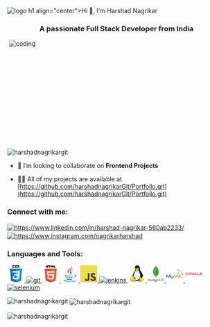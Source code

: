 ![logo](https://cdn.pixabay.com/photo/2017/10/20/01/06/north-star-2869817_1280.jpg)
h1 align="center">Hi 👋, I'm Harshad Nagrikar</h1>
<h3 align="center">A passionate Full Stack Developer from India</h3>

<img align="right" alt="coding" src="https://miro.medium.com/v2/resize:fit:1400/1*1ojV4epPGRxhZE26dVI4pQ.gif" width="500px" height="250px">


<p align="left"> <img src="https://komarev.com/ghpvc/?username=harshadnagrikargit&label=Profile%20views&color=0e75b6&style=flat" alt="harshadnagrikargit" /> </p>

- 👯 I’m looking to collaborate on **Frontend Projects**

- 👨‍💻 All of my projects are available at [https://github.com/harshadnagrikarGit/Portfoilo.git](https://github.com/harshadnagrikarGit/Portfoilo.git)

<h3 align="left">Connect with me:</h3>
<p align="left">
<a href="https://linkedin.com/in/https://www.linkedin.com/in/harshad-nagrikar-560ab2233/" target="blank"><img align="center" src="https://raw.githubusercontent.com/rahuldkjain/github-profile-readme-generator/master/src/images/icons/Social/linked-in-alt.svg" alt="https://www.linkedin.com/in/harshad-nagrikar-560ab2233/" height="30" width="40" /></a>
<a href="https://instagram.com/https://www.instagram.com/nagrikarharshad" target="blank"><img align="center" src="https://raw.githubusercontent.com/rahuldkjain/github-profile-readme-generator/master/src/images/icons/Social/instagram.svg" alt="https://www.instagram.com/nagrikarharshad" height="30" width="40" /></a>
</p>

<h3 align="left">Languages and Tools:</h3>
<p align="left"> <a href="https://www.w3schools.com/css/" target="_blank" rel="noreferrer"> <img src="https://raw.githubusercontent.com/devicons/devicon/master/icons/css3/css3-original-wordmark.svg" alt="css3" width="40" height="40"/> </a> <a href="https://git-scm.com/" target="_blank" rel="noreferrer"> <img src="https://www.vectorlogo.zone/logos/git-scm/git-scm-icon.svg" alt="git" width="40" height="40"/> </a> <a href="https://www.w3.org/html/" target="_blank" rel="noreferrer"> <img src="https://raw.githubusercontent.com/devicons/devicon/master/icons/html5/html5-original-wordmark.svg" alt="html5" width="40" height="40"/> </a> <a href="https://www.java.com" target="_blank" rel="noreferrer"> <img src="https://raw.githubusercontent.com/devicons/devicon/master/icons/java/java-original.svg" alt="java" width="40" height="40"/> </a> <a href="https://developer.mozilla.org/en-US/docs/Web/JavaScript" target="_blank" rel="noreferrer"> <img src="https://raw.githubusercontent.com/devicons/devicon/master/icons/javascript/javascript-original.svg" alt="javascript" width="40" height="40"/> </a> <a href="https://www.jenkins.io" target="_blank" rel="noreferrer"> <img src="https://www.vectorlogo.zone/logos/jenkins/jenkins-icon.svg" alt="jenkins" width="40" height="40"/> </a> <a href="https://www.linux.org/" target="_blank" rel="noreferrer"> <img src="https://raw.githubusercontent.com/devicons/devicon/master/icons/linux/linux-original.svg" alt="linux" width="40" height="40"/> </a> <a href="https://www.mongodb.com/" target="_blank" rel="noreferrer"> <img src="https://raw.githubusercontent.com/devicons/devicon/master/icons/mongodb/mongodb-original-wordmark.svg" alt="mongodb" width="40" height="40"/> </a> <a href="https://www.mysql.com/" target="_blank" rel="noreferrer"> <img src="https://raw.githubusercontent.com/devicons/devicon/master/icons/mysql/mysql-original-wordmark.svg" alt="mysql" width="40" height="40"/> </a> <a href="https://www.oracle.com/" target="_blank" rel="noreferrer"> <img src="https://raw.githubusercontent.com/devicons/devicon/master/icons/oracle/oracle-original.svg" alt="oracle" width="40" height="40"/> </a> <a href="https://www.selenium.dev" target="_blank" rel="noreferrer"> <img src="https://raw.githubusercontent.com/detain/svg-logos/780f25886640cef088af994181646db2f6b1a3f8/svg/selenium-logo.svg" alt="selenium" width="40" height="40"/> </a> </p>

<p><img align="left" src="https://github-readme-stats.vercel.app/api/top-langs?username=harshadnagrikargit&show_icons=true&locale=en&layout=compact" alt="harshadnagrikargit" /></p>

<p>&nbsp;<img align="center" src="https://github-readme-stats.vercel.app/api?username=harshadnagrikargit&show_icons=true&locale=en" alt="harshadnagrikargit" /></p>

<p><img align="center" src="https://github-readme-streak-stats.herokuapp.com/?user=harshadnagrikargit&" alt="harshadnagrikargit" /></p>
